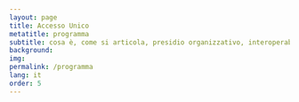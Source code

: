 ```yaml
---
layout: page
title: Accesso Unico
metatitle: programma
subtitle: cosa è, come si articola, presidio organizzativo, interoperabilità, portale
background:
img:
permalink: /programma
lang: it
order: 5
---
```

